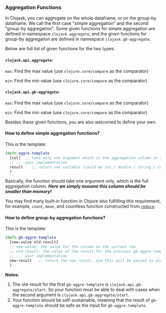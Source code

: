 ### Aggregation Functions

In Clojask, you can aggregate on the whole dataframe, or on the group-by dataframe. We call the first case "simple aggregation" and the second "group-by aggregation". Some given functions for simple aggregation are defined in namespace `clojask.aggregate`, and the given functions for group-by aggregation are defined in namespace `clojask.gb-aggregate`. 

Below are full list of given functions for the two types.

#### `clojask.api.aggregate`:

`max`: Find the max value (use `clojure.core/compare` as the comparator)

`min`: Find the min value (use `clojure.core/compare` as the comparator)

#### `clojask.api.gb-aggregate`:

`max`: Find the max value (use `clojure.core/compare` as the comparator)

`min`: Find the min value (use `clojure.core/compare` as the comparator)

Besides these given functions, you are also welcomed to define your own.

#### How to define simple aggregation functions?

This is the template:

```clojure
(defn aggre-template
  [col]  ;; take only one argument which is the aggregation column in the format of vector
  ;; ... your implementation
  result    ;; return one variable (could be int / double / string / collection of above)
  )
```

Basically, the function should take one argument only, which is the full aggregation column. ***Here we simply assume this column should be smaller than memory!***

You may find many built-in function in Clojure also fulfilling this requirement, for example, `count`, `mean`, and countless function constructed from [`reduce`](https://clojuredocs.org/clojure.core/reduce).

#### How to define group-by aggregation functions?

This is the template:

```clojure
(defn gb-aggre-template
  [new-value old-result]
  ;; new-value: the value for the column on the current row
  ;; old-result: the value of the result for the previous gb-aggre-template
  ;; ... your implementation
  new-result   ;; return the new result, and this will be passed as old-result for the next gb-aggre-template
  )
```

**Notes:**

1. The old-result for the first `gb-aggre-template` is `clojask.api.gb-aggregate/start`. So your function must be able to deal with cases when the second argument is `clojask.api.gb-aggregate/start`.
2. Your function should be self-sustainable, meaning that the result of `gb-aggre-template` should be safe as the input for `gb-aggre-template`.